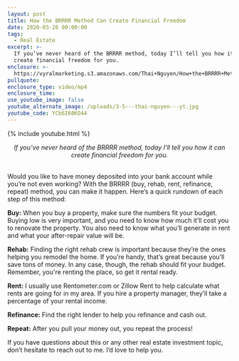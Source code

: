 ```yaml
---
layout: post
title: How the BRRRR Method Can Create Financial Freedom
date: 2020-03-26 00:00:00
tags:
  - Real Estate
excerpt: >-
  If you’ve never heard of the BRRRR method, today I’ll tell you how it can
  create financial freedom for you.
enclosure: >-
  https://vyralmarketing.s3.amazonaws.com/Thai+Nguyen/How+the+BRRRR+Method+Can+Create+Financial+Freedom.mp4
pullquote:
enclosure_type: video/mp4
enclosure_time:
use_youtube_image: false
youtube_alternate_image: /uploads/3-5---thai-nguyen---yt.jpg
youtube_code: YCb6I68KO44
---
```


{% include youtube.html %}

<center><em>If you&rsquo;ve never heard of the BRRRR method, today I&rsquo;ll tell you how it can create financial freedom for you.</em></center>

<br>Would you like to have money deposited into your bank account while you’re not even working? With the BRRRR (buy, rehab, rent, refinance, repeat) method, you can make it happen. Here’s a quick rundown of each step of this method:

**Buy:** When you buy a property, make sure the numbers fit your budget. Buying low is very important, and you need to know how much it’ll cost you to renovate the property. You also need to know what you’ll generate in rent and what your after-repair value will be.

**Rehab:** Finding the right rehab crew is important because they’re the ones helping you remodel the home. If you’re handy, that’s great because you’ll save tons of money. In any case, though, the rehab should fit your budget. Remember, you're renting the place, so get it rental ready.

**Rent:** I usually use Rentometer.com or Zillow Rent to help calculate what rents are going for in my area. If you hire a property manager, they’ll take a percentage of your rental income.

**Refinance:** Find the right lender to help you refinance and cash out.

**Repeat:** After you pull your money out, you repeat the process\!

If you have questions about this or any other real estate investment topic, don’t hesitate to reach out to me. I’d love to help you.